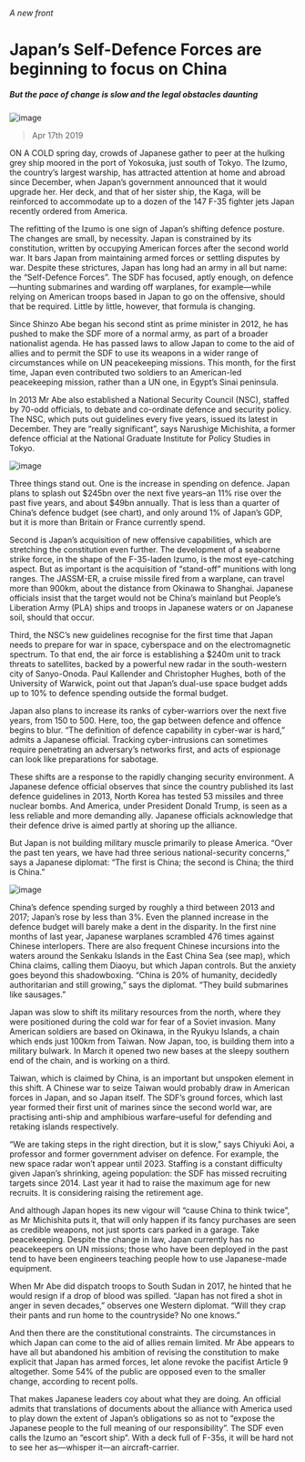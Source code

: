 ###### A new front
# Japan’s Self-Defence Forces are beginning to focus on China 
##### But the pace of change is slow and the legal obstacles daunting 
![image](images/20190420_ASP001_0.jpg) 
> Apr 17th 2019 
ON A COLD spring day, crowds of Japanese gather to peer at the hulking grey ship moored in the port of Yokosuka, just south of Tokyo. The Izumo, the country’s largest warship, has attracted attention at home and abroad since December, when Japan’s government announced that it would upgrade her. Her deck, and that of her sister ship, the Kaga, will be reinforced to accommodate up to a dozen of the 147 F-35 fighter jets Japan recently ordered from America. 
The refitting of the Izumo is one sign of Japan’s shifting defence posture. The changes are small, by necessity. Japan is constrained by its constitution, written by occupying American forces after the second world war. It bars Japan from maintaining armed forces or settling disputes by war. Despite these strictures, Japan has long had an army in all but name: the “Self-Defence Forces”. The SDF has focused, aptly enough, on defence—hunting submarines and warding off warplanes, for example—while relying on American troops based in Japan to go on the offensive, should that be required. Little by little, however, that formula is changing. 
Since Shinzo Abe began his second stint as prime minister in 2012, he has pushed to make the SDF more of a normal army, as part of a broader nationalist agenda. He has passed laws to allow Japan to come to the aid of allies and to permit the SDF to use its weapons in a wider range of circumstances while on UN peacekeeping missions. This month, for the first time, Japan even contributed two soldiers to an American-led peacekeeping mission, rather than a UN one, in Egypt’s Sinai peninsula. 
In 2013 Mr Abe also established a National Security Council (NSC), staffed by 70-odd officials, to debate and co-ordinate defence and security policy. The NSC, which puts out guidelines every five years, issued its latest in December. They are “really significant”, says Narushige Michishita, a former defence official at the National Graduate Institute for Policy Studies in Tokyo. 
![image](images/20190420_ASC741.png) 
Three things stand out. One is the increase in spending on defence. Japan plans to splash out $245bn over the next five years–an 11% rise over the past five years, and about $49bn annually. That is less than a quarter of China’s defence budget (see chart), and only around 1% of Japan’s GDP, but it is more than Britain or France currently spend. 
Second is Japan’s acquisition of new offensive capabilities, which are stretching the constitution even further. The development of a seaborne strike force, in the shape of the F-35-laden Izumo, is the most eye-catching aspect. But as important is the acquisition of “stand-off” munitions with long ranges. The JASSM-ER, a cruise missile fired from a warplane, can travel more than 900km, about the distance from Okinawa to Shanghai. Japanese officials insist that the target would not be China’s mainland but People’s Liberation Army (PLA) ships and troops in Japanese waters or on Japanese soil, should that occur. 
Third, the NSC’s new guidelines recognise for the first time that Japan needs to prepare for war in space, cyberspace and on the electromagnetic spectrum. To that end, the air force is establishing a $240m unit to track threats to satellites, backed by a powerful new radar in the south-western city of Sanyo-Onoda. Paul Kallender and Christopher Hughes, both of the University of Warwick, point out that Japan’s dual-use space budget adds up to 10% to defence spending outside the formal budget. 
Japan also plans to increase its ranks of cyber-warriors over the next five years, from 150 to 500. Here, too, the gap between defence and offence begins to blur. “The definition of defence capability in cyber-war is hard,” admits a Japanese official. Tracking cyber-intrusions can sometimes require penetrating an adversary’s networks first, and acts of espionage can look like preparations for sabotage. 
These shifts are a response to the rapidly changing security environment. A Japanese defence official observes that since the country published its last defence guidelines in 2013, North Korea has tested 53 missiles and three nuclear bombs. And America, under President Donald Trump, is seen as a less reliable and more demanding ally. Japanese officials acknowledge that their defence drive is aimed partly at shoring up the alliance. 
But Japan is not building military muscle primarily to please America. “Over the past ten years, we have had three serious national-security concerns,” says a Japanese diplomat: “The first is China; the second is China; the third is China.” 
![image](images/20190420_ASM932.png) 
China’s defence spending surged by roughly a third between 2013 and 2017; Japan’s rose by less than 3%. Even the planned increase in the defence budget will barely make a dent in the disparity. In the first nine months of last year, Japanese warplanes scrambled 476 times against Chinese interlopers. There are also frequent Chinese incursions into the waters around the Senkaku Islands in the East China Sea (see map), which China claims, calling them Diaoyu, but which Japan controls. But the anxiety goes beyond this shadowboxing. “China is 20% of humanity, decidedly authoritarian and still growing,” says the diplomat. “They build submarines like sausages.” 
Japan was slow to shift its military resources from the north, where they were positioned during the cold war for fear of a Soviet invasion. Many American soldiers are based on Okinawa, in the Ryukyu Islands, a chain which ends just 100km from Taiwan. Now Japan, too, is building them into a military bulwark. In March it opened two new bases at the sleepy southern end of the chain, and is working on a third. 
Taiwan, which is claimed by China, is an important but unspoken element in this shift. A Chinese war to seize Taiwan would probably draw in American forces in Japan, and so Japan itself. The SDF’s ground forces, which last year formed their first unit of marines since the second world war, are practising anti-ship and amphibious warfare–useful for defending and retaking islands respectively. 
“We are taking steps in the right direction, but it is slow,” says Chiyuki Aoi, a professor and former government adviser on defence. For example, the new space radar won’t appear until 2023. Staffing is a constant difficulty given Japan’s shrinking, ageing population: the SDF has missed recruiting targets since 2014. Last year it had to raise the maximum age for new recruits. It is considering raising the retirement age. 
And although Japan hopes its new vigour will “cause China to think twice”, as Mr Michishita puts it, that will only happen if its fancy purchases are seen as credible weapons, not just sports cars parked in a garage. Take peacekeeping. Despite the change in law, Japan currently has no peacekeepers on UN missions; those who have been deployed in the past tend to have been engineers teaching people how to use Japanese-made equipment. 
When Mr Abe did dispatch troops to South Sudan in 2017, he hinted that he would resign if a drop of blood was spilled. “Japan has not fired a shot in anger in seven decades,” observes one Western diplomat. “Will they crap their pants and run home to the countryside? No one knows.” 
And then there are the constitutional constraints. The circumstances in which Japan can come to the aid of allies remain limited. Mr Abe appears to have all but abandoned his ambition of revising the constitution to make explicit that Japan has armed forces, let alone revoke the pacifist Article 9 altogether. Some 54% of the public are opposed even to the smaller change, according to recent polls. 
That makes Japanese leaders coy about what they are doing. An official admits that translations of documents about the alliance with America used to play down the extent of Japan’s obligations so as not to “expose the Japanese people to the full meaning of our responsibility”. The SDF even calls the Izumo an “escort ship”. With a deck full of F-35s, it will be hard not to see her as—whisper it—an aircraft-carrier. 
